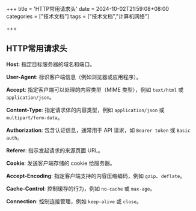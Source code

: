 +++
title = 'HTTP常用请求头'
date = 2024-10-02T21:59:08+08:00
categories =  ["技术文档"] 
tags = ["技术文档","计算机网络"]

+++

## HTTP常用请求头

**Host**: 指定目标服务器的域名和端口。

**User-Agent**: 标识客户端信息（例如浏览器或应用程序）。

**Accept**: 指定客户端可以处理的内容类型（MIME 类型），例如 `text/html` 或 `application/json`。

**Content-Type**: 指定请求体的内容类型，例如 `application/json` 或 `multipart/form-data`。

**Authorization**: 包含认证信息，通常用于 API 请求，如 `Bearer token` 或 `Basic auth`。

**Referer**: 指示发起请求的来源页面 URL。

**Cookie**: 发送客户端存储的 cookie 给服务器。

**Accept-Encoding**: 指定客户端支持的内容压缩编码，例如 `gzip`、`deflate`。

**Cache-Control**: 控制缓存的行为，例如 `no-cache` 或 `max-age`。

**Connection**: 控制连接管理，例如 `keep-alive` 或 `close`。
